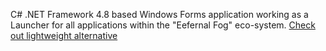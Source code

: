 C# .NET Framework 4.8 based Windows Forms application working as a Launcher for all applications within the "Eefernal Fog" eco-system.
[Check out lightweight alternative](https://github.com/Cranch-fur/SimpleEefernalLauncher)
